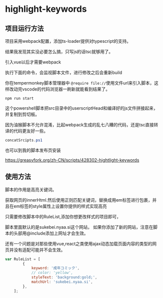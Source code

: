 # highlight-keywords



## 项目运行方法

项目采用webpack配置，添加ts-loader提供对typescript的支持。

结果我发现其实没必要怎么搞，只写js的话tsc就够用了。

引入vue以后才需要webpack

执行下面的命令，会监视脚本文件，进行修改之后会重新build

你在tempermonkey脚本管理器中 `@require file://`使用文件url来引入脚本，这样改动完vscode的代码浏览器一刷新就能看到结果了。

```
npm run start 
```

这个powershell脚本把src目录中的userscriptHead和编译好的js文件拼接起来，并复制到剪切板。

因为油猴脚本不允许混淆，比起webpack生成的乱七八糟的代码，还是tsc直接转译的代码更友好一些。

```powershell
concatSrcipts.ps1
```

也可以到我的脚本发布页安装

https://greasyfork.org/zh-CN/scripts/428302-hightlight-keywords

## 使用方法

脚本的作用是高亮关键词。

获取网页的innerHtml.然后使用正则匹配关键词，替换成用em标签进行包裹，并且在em标签的style属性上设置你提供的样式实现高亮

只需要修改脚本中的RuleList,添加你想更改样式的项目即可，

脚本里面默认的是sukebei.nyaa.si这个网站，  如果你添加了新的网站，注意在脚本的头部用@include添加上网址才会生效。

还有一个问题是对那些使用vue,react之类使用ajax动态加载页面内容的类型的网页并没有适配可能并不会生效。
```javascript
var RuleList = [
        {
            keyword: '成年コミック',
            // color: 'yellow',
            styleText: 'background:gold;',
            matchUrl: 'sukebei.nyaa.si',
        },
    ];
```

